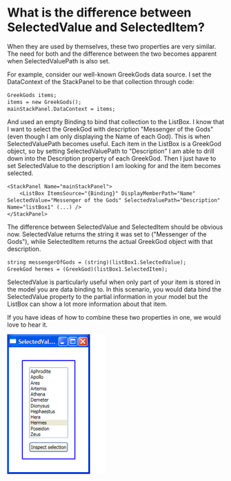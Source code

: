 # What is the difference between SelectedValue and SelectedItem?

When they are used by themselves, these two properties are very similar. The need for both and the difference between the two becomes apparent when SelectedValuePath is also set.

For example, consider our well-known GreekGods data source. I set the DataContext of the StackPanel to be that collection through code:

	GreekGods items;
	items = new GreekGods();
	mainStackPanel.DataContext = items;

And used an empty Binding to bind that collection to the ListBox. I know that I want to select the GreekGod with description "Messenger of the Gods" (even though I am only displaying the Name of each God). This is when SelectedValuePath becomes useful. Each item in the ListBox is a GreekGod object, so by setting SelectedValuePath to "Description" I am able to drill down into the Description property of each GreekGod. Then I just have to set SelectedValue to the description I am looking for and the item becomes selected.

	<StackPanel Name="mainStackPanel">
		<ListBox ItemsSource="{Binding}" DisplayMemberPath="Name" SelectedValue="Messenger of the Gods" SelectedValuePath="Description" Name="listBox1" (...) />
	</StackPanel>

The difference between SelectedValue and SelectedItem should be obvious now. SelectedValue returns the string it was set to ("Messenger of the Gods"), while SelectedItem returns the actual GreekGod object with that description.

	string messengerOfGods = (string)(listBox1.SelectedValue);
	GreekGod hermes = (GreekGod)(listBox1.SelectedItem);

SelectedValue is particularly useful when only part of your item is stored in the model you are data binding to. In this scenario, you would data bind the SelectedValue property to the partial information in your model but the ListBox can show a lot more information about that item.

If you have ideas of how to combine these two properties in one, we would love to hear it.

![](Images/SelectedValueSample.png)
